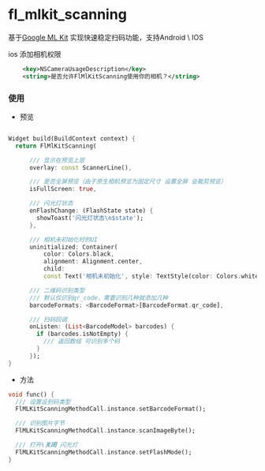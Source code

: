 # fl_mlkit_scanning

基于[Google ML Kit](https://developers.google.com/ml-kit/vision/barcode-scanning) 实现快速稳定扫码功能，支持Android \ IOS

ios 添加相机权限

```xml
	<key>NSCameraUsageDescription</key>
	<string>是否允许FlMlKitScanning使用你的相机？</string>
```

### 使用

- 预览

```dart

Widget build(BuildContext context) {
  return FlMlKitScanning(

      /// 显示在预览上层
      overlay: const ScannerLine(),

      /// 是否全屏预览（由于原生相机预览为固定尺寸 设置全屏 会裁剪预览）
      isFullScreen: true,

      /// 闪光灯状态
      onFlashChange: (FlashState state) {
        showToast('闪光灯状态\n$state');
      },

      /// 相机未初始化时的UI
      uninitialized: Container(
          color: Colors.black,
          alignment: Alignment.center,
          child:
          const Text('相机未初始化', style: TextStyle(color: Colors.white))),

      /// 二维码识别类型
      /// 默认仅识别qr_code，需要识别几种就添加几种
      barcodeFormats: <BarcodeFormat>[BarcodeFormat.qr_code],

      /// 扫码回调
      onListen: (List<BarcodeModel> barcodes) {
        if (barcodes.isNotEmpty) {
          /// 返回数组 可识别多个码
        }
      });
}

```

- 方法

```dart
void func() {
  /// 设置设别码类型
  FlMLKitScanningMethodCall.instance.setBarcodeFormat();

  /// 识别图片字节
  FlMLKitScanningMethodCall.instance.scanImageByte();

  /// 打开\关闭 闪光灯 
  FlMLKitScanningMethodCall.instance.setFlashMode();
}

```